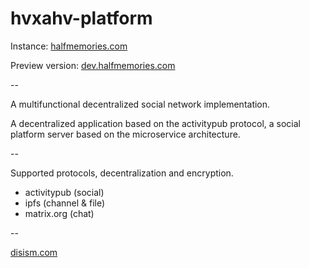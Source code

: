 # hvxahv-platform

Instance: [halfmemories.com](https://halfmemories.com)

Preview version: [dev.halfmemories.com](https://dev.halfmemories.com)

--

A multifunctional decentralized social network implementation.

A decentralized application based on the activitypub protocol, a social platform server based on the microservice architecture.

--

Supported protocols, decentralization and encryption.

- activitypub (social)
- ipfs (channel & file)
- matrix.org (chat)

--



[disism.com](https://disism.com/love-letter)
